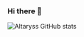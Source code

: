 ### Hi there 👋

![Altaryss GitHub stats](https://github-readme-stats.vercel.app/api?username=Altaryss&show_icons=true&theme=midnight-purple)
